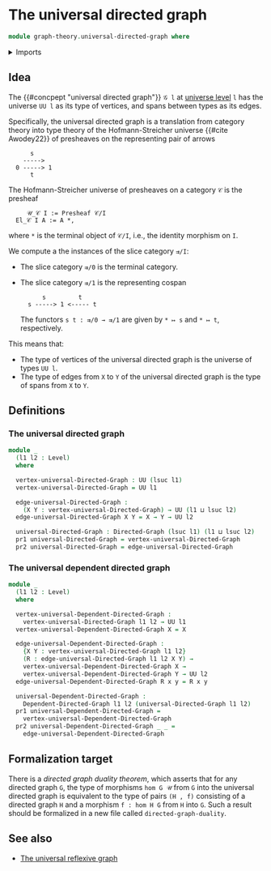 # The universal directed graph

```agda
module graph-theory.universal-directed-graph where
```

<details><summary>Imports</summary>

```agda
open import foundation.dependent-pair-types
open import foundation.universe-levels

open import graph-theory.dependent-directed-graphs
open import graph-theory.directed-graphs
```

</details>

## Idea

The {{#concpept "universal directed graph"}} `𝒢 l` at
[universe level](foundation.universe-levels.md) `l` has the universe `UU l` as
its type of vertices, and spans between types as its edges.

Specifically, the universal directed graph is a translation from category theory
into type theory of the Hofmann-Streicher universe {{#cite Awodey22}} of
presheaves on the representing pair of arrows

```text
      s
    ----->
  0 -----> 1
      t
```

The Hofmann-Streicher universe of presheaves on a category `𝒞` is the presheaf

```text
     𝒰_𝒞 I := Presheaf 𝒞/I
  El_𝒞 I A := A *,
```

where `*` is the terminal object of `𝒞/I`, i.e., the identity morphism on `I`.

We compute a the instances of the slice category `⇉/I`:

- The slice category `⇉/0` is the terminal category.
- The slice category `⇉/1` is the representing cospan

  ```text
        s         t
    s -----> 1 <----- t
  ```

  The functors `s t : ⇉/0 → ⇉/1` are given by `* ↦ s` and `* ↦ t`, respectively.

This means that:

- The type of vertices of the universal directed graph is the universe of types
  `UU l`.
- The type of edges from `X` to `Y` of the universal directed graph is the type
  of spans from `X` to `Y`.

## Definitions

### The universal directed graph

```agda
module _
  (l1 l2 : Level)
  where

  vertex-universal-Directed-Graph : UU (lsuc l1)
  vertex-universal-Directed-Graph = UU l1

  edge-universal-Directed-Graph :
    (X Y : vertex-universal-Directed-Graph) → UU (l1 ⊔ lsuc l2)
  edge-universal-Directed-Graph X Y = X → Y → UU l2

  universal-Directed-Graph : Directed-Graph (lsuc l1) (l1 ⊔ lsuc l2)
  pr1 universal-Directed-Graph = vertex-universal-Directed-Graph
  pr2 universal-Directed-Graph = edge-universal-Directed-Graph
```

### The universal dependent directed graph

```agda
module _
  (l1 l2 : Level)
  where

  vertex-universal-Dependent-Directed-Graph :
    vertex-universal-Directed-Graph l1 l2 → UU l1
  vertex-universal-Dependent-Directed-Graph X = X

  edge-universal-Dependent-Directed-Graph :
    {X Y : vertex-universal-Directed-Graph l1 l2}
    (R : edge-universal-Directed-Graph l1 l2 X Y) →
    vertex-universal-Dependent-Directed-Graph X →
    vertex-universal-Dependent-Directed-Graph Y → UU l2
  edge-universal-Dependent-Directed-Graph R x y = R x y

  universal-Dependent-Directed-Graph :
    Dependent-Directed-Graph l1 l2 (universal-Directed-Graph l1 l2)
  pr1 universal-Dependent-Directed-Graph =
    vertex-universal-Dependent-Directed-Graph
  pr2 universal-Dependent-Directed-Graph _ _ =
    edge-universal-Dependent-Directed-Graph
```

## Formalization target

There is a _directed graph duality theorem_, which asserts that for any directed
graph `G`, the type of morphisms `hom G 𝒰` from `G` into the universal directed
graph is equivalent to the type of pairs `(H , f)` consisting of a directed
graph `H` and a morphism `f : hom H G` from `H` into `G`. Such a result should
be formalized in a new file called `directed-graph-duality`.

## See also

- [The universal reflexive graph](graph-theory.universal-reflexive-graph.md)
